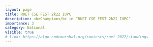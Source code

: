 ```yaml
---
layout: page
title: RUET CSE FEST 2k22 IUPC
description: <b>Champion</b> in “RUET CSE FEST 2k22 IUPC”
importance: 3
category: National
visible: true
# link: https://algo.codemarshal.org/contests/ruet-2022/standings
---
```

